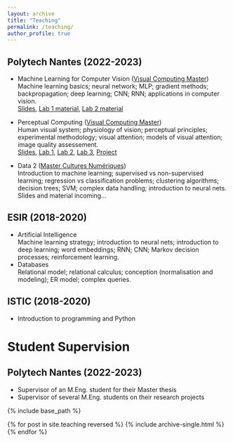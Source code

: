 ```yaml
---
layout: archive
title: "Teaching"
permalink: /teaching/
author_profile: true
---
```


## Polytech Nantes (2022-2023)


* Machine Learning for Computer Vision ([Visual Computing Master](https://polytech.univ-nantes.fr/fr/les-formations/masters-internationaux/visual-computing-masters-degree-vico))
Machine learning basics; neural network; MLP; gradient methods; backpropagation; deep learning; CNN; RNN; applications in computer vision.   
[Slides](https://deep.univ-nantes.io/advnn/cours/1_introduction.html#/title-slide), <a href="https://github.com/abruckert/abruckert.github.io/blob/master/files/VICO_MLCV_Lab1.zip" download="download">Lab 1 material</a>, <a href="https://github.com/abruckert/abruckert.github.io/blob/master/files/VICO_MLCV_Lab2.zip" download="download">Lab 2 material</a>
* Perceptual Computing ([Visual Computing Master](https://polytech.univ-nantes.fr/fr/les-formations/masters-internationaux/visual-computing-masters-degree-vico))    
Human visual system; physiology of vision; perceptual principles; experimental methodology; visual attention; models of visual attention; image quality assessement.   
[Slides](https://github.com/abruckert/abruckert.github.io/blob/master/files/VICO_PC_VA_slides.zip), [Lab 1](https://github.com/abruckert/abruckert.github.io/blob/master/files/VICO_PC_VA_Lab1.ipynb), [Lab 2](https://github.com/abruckert/abruckert.github.io/blob/master/files/VICO_PC_VA_Lab2.ipynb), [Lab 3](https://github.com/abruckert/abruckert.github.io/blob/master/files/VICO_VICO_PC_VA_Lab3.zip), [Project](https://github.com/abruckert/abruckert.github.io/blob/master/files/VICO_PC_VA_project.pdf)

* Data 2 ([Master Cultures Numériques](https://mcn.univ-nantes.fr/))   
Introduction to machine learning; supervised vs non-supervised learning; regression vs classification problems; clustering algorithms; decision trees; SVM; complex data handling; introduction to neural nets.   
Slides and material incoming...

## ESIR (2018-2020)


* Artificial Intelligence   
Machine learning strategy; introduction to neural nets; introduction to deep learning; word embeddings; RNN; CNN; Markov decision processes; reinforcement learning.
* Databases   
Relational model; relational calculus; conception (normalisation and modeling); ER model; complex queries.

## ISTIC (2018-2020)

* Introduction to programming and Python

Student Supervision
===
## Polytech Nantes (2022-2023)

* Supervisor of an M.Eng. student for their Master thesis
* Supervisor of several M.Eng. students on their research projects

{% include base_path %}

{% for post in site.teaching reversed %}
  {% include archive-single.html %}
{% endfor %}

